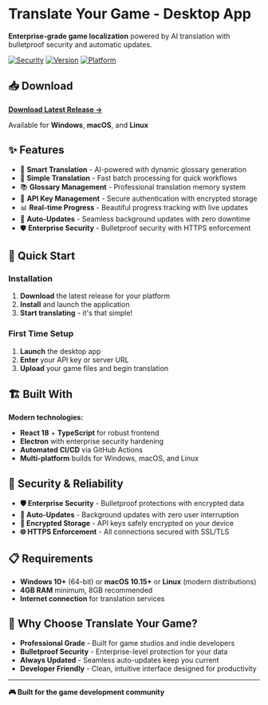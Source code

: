 # Translate Your Game - Desktop App

**Enterprise-grade game localization** powered by AI translation with bulletproof security and automatic updates.

[![Security](https://img.shields.io/badge/Security-Enterprise%20Grade-brightgreen)](https://github.com/NeilVibe/TranslateYourGameApp/releases)
[![Version](https://img.shields.io/badge/Version-1.0.42-blue)](https://github.com/NeilVibe/TranslateYourGameApp/releases/latest)
[![Platform](https://img.shields.io/badge/Platform-Windows%20%7C%20macOS%20%7C%20Linux-lightgrey)](https://github.com/NeilVibe/TranslateYourGameApp/releases/latest)

## 📥 Download

**[Download Latest Release →](../../releases/latest)**

Available for **Windows**, **macOS**, and **Linux**

## ✨ Features

- 🎯 **Smart Translation** - AI-powered with dynamic glossary generation
- 🚀 **Simple Translation** - Fast batch processing for quick workflows
- 📚 **Glossary Management** - Professional translation memory system
- 🔐 **API Key Management** - Secure authentication with encrypted storage
- 📊 **Real-time Progress** - Beautiful progress tracking with live updates
- 🔄 **Auto-Updates** - Seamless background updates with zero downtime
- 🛡️ **Enterprise Security** - Bulletproof security with HTTPS enforcement

## 🚀 Quick Start

### Installation
1. **Download** the latest release for your platform
2. **Install** and launch the application
3. **Start translating** - it's that simple!

### First Time Setup
1. **Launch** the desktop app
2. **Enter** your API key or server URL
3. **Upload** your game files and begin translation

## 🏗 Built With

**Modern technologies:**
- **React 18** + **TypeScript** for robust frontend
- **Electron** with enterprise security hardening
- **Automated CI/CD** via GitHub Actions
- **Multi-platform** builds for Windows, macOS, and Linux

## 🔐 Security & Reliability

- **🛡️ Enterprise Security** - Bulletproof protections with encrypted data
- **🔄 Auto-Updates** - Background updates with zero user interruption
- **🔐 Encrypted Storage** - API keys safely encrypted on your device
- **🌐 HTTPS Enforcement** - All connections secured with SSL/TLS

## 📋 Requirements

- **Windows 10+** (64-bit) or **macOS 10.15+** or **Linux** (modern distributions)
- **4GB RAM** minimum, 8GB recommended
- **Internet connection** for translation services

## 🚀 Why Choose Translate Your Game?

- **Professional Grade** - Built for game studios and indie developers
- **Bulletproof Security** - Enterprise-level protection for your data
- **Always Updated** - Seamless auto-updates keep you current
- **Developer Friendly** - Clean, intuitive interface designed for productivity

---

**🎮 Built for the game development community**